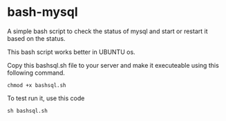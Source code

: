 # bash-mysql

A simple bash script to check the status of mysql and start or restart it based on the status.

This bash script works better in UBUNTU os.

Copy this bashsql.sh file to your server and make it executeable using this following command.

```
chmod +x bashsql.sh
```
To test run it, use this code

```
sh bashsql.sh
```


